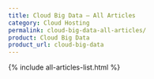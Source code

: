```yaml
---
title: Cloud Big Data – All Articles
category: Cloud Hosting
permalink: cloud-big-data-all-articles/
product: Cloud Big Data
product_url: cloud-big-data
---
```


{% include all-articles-list.html %}

